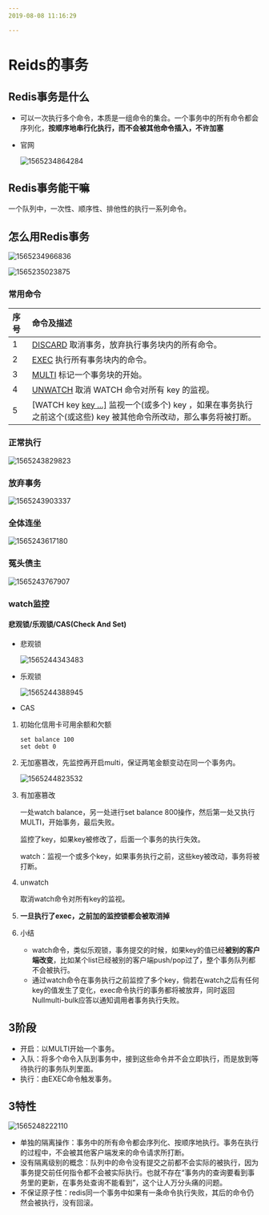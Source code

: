 ```yaml
---
2019-08-08 11:16:29

---
```


# Reids的事务

## Redis事务是什么

- 可以一次执行多个命令，本质是一组命令的集合。一个事务中的所有命令都会序列化，**按顺序地串行化执行，而不会被其他命令插入，不许加塞**

- 官网

  ![1565234864284](../数据结构/数据结构图解/1565234864284.png)

## Redis事务能干嘛

一个队列中，一次性、顺序性、排他性的执行一系列命令。

## 怎么用Redis事务

![1565234966836](../数据结构/数据结构图解/1565234966836.png)

![1565235023875](../数据结构/数据结构图解/1565235023875.png)

### 常用命令

| 序号 | 命令及描述                                                   |
| :--- | :----------------------------------------------------------- |
| 1    | [DISCARD](https://www.runoob.com/redis/transactions-discard.html)  取消事务，放弃执行事务块内的所有命令。 |
| 2    | [EXEC](https://www.runoob.com/redis/transactions-exec.html)  执行所有事务块内的命令。 |
| 3    | [MULTI](https://www.runoob.com/redis/transactions-multi.html)  标记一个事务块的开始。 |
| 4    | [UNWATCH](https://www.runoob.com/redis/transactions-unwatch.html)  取消 WATCH 命令对所有 key 的监视。 |
| 5    | [WATCH key [key ...\]](https://www.runoob.com/redis/transactions-watch.html)  监视一个(或多个) key ，如果在事务执行之前这个(或这些) key 被其他命令所改动，那么事务将被打断。 |

### 正常执行

![1565243829823](../数据结构/数据结构图解/1565243829823.png)

### 放弃事务

![1565243903337](../数据结构/数据结构图解/1565243903337.png)

### 全体连坐

![1565243617180](../数据结构/数据结构图解/1565243617180.png)

### 冤头债主

![1565243767907](../数据结构/数据结构图解/1565243767907.png)

### watch监控

#### 悲观锁/乐观锁/CAS(Check And Set)

- 悲观锁

  ![1565244343483](../数据结构/数据结构图解/1565244343483.png)

- 乐观锁

  ![1565244388945](../数据结构/数据结构图解/1565244388945.png)

- CAS



1. 初始化信用卡可用余额和欠额

   ```shell
   set balance 100
   set debt 0
   ```

2. 无加塞篡改，先监控再开启multi，保证两笔金额变动在同一个事务内。

   ![1565244823532](../数据结构/数据结构图解/1565244823532.png)

3. 有加塞篡改

   一处watch balance，另一处进行set balance 800操作，然后第一处又执行MULTI，开始事务，最后失败。

   监控了key，如果key被修改了，后面一个事务的执行失效。

   watch：监视一个或多个key，如果事务执行之前，这些key被改动，事务将被打断。

4. unwatch

   取消watch命令对所有key的监视。

5. **一旦执行了exec，之前加的监控锁都会被取消掉**

6. 小结

   - watch命令，类似乐观锁，事务提交的时候，如果key的值已经**被别的客户端改变**，比如某个list已经被别的客户端push/pop过了，整个事务队列都不会被执行。
   - 通过watch命令在事务执行之前监控了多个key，倘若在watch之后有任何key的值发生了变化，exec命令执行的事务都将被放弃，同时返回Nullmulti-bulk应答以通知调用者事务执行失败。

## 3阶段

- 开启：以MULTI开始一个事务。
- 入队：将多个命令入队到事务中，接到这些命令并不会立即执行，而是放到等待执行的事务队列里面。
- 执行：由EXEC命令触发事务。

## 3特性

![1565248222110](../数据结构/数据结构图解/1565248222110.png)

- 单独的隔离操作：事务中的所有命令都会序列化、按顺序地执行。事务在执行的过程中，不会被其他客户端发来的命令请求所打断。
- 没有隔离级别的概念：队列中的命令没有提交之前都不会实际的被执行，因为事务提交前任何指令都不会被实际执行。也就不存在“事务内的查询要看到事务里的更新，在事务处查询不能看到”，这个让人万分头痛的问题。
- 不保证原子性：redis同一个事务中如果有一条命令执行失败，其后的命令仍然会被执行，没有回滚。